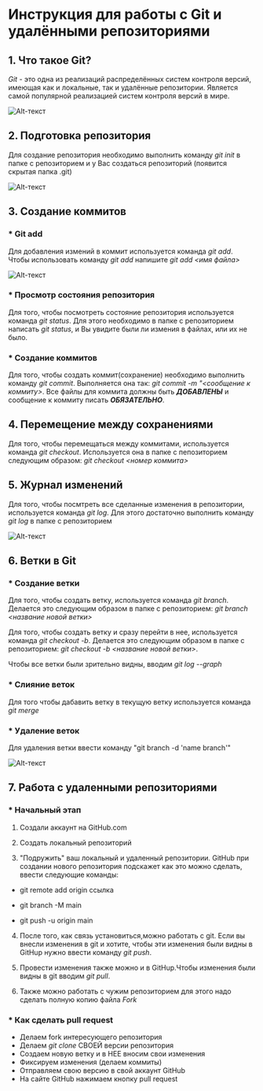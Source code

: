 # Инструкция для работы с Git и удалёнными репозиториями

## 1. Что такое Git?
*Git* - это одна из реализаций распределённых систем контроля версий, имеющая как и локальные, так и удалённые репозитории. Является самой популярной реализацией систем контроля версий в мире.

![Alt-текст](https://bbuyukyuksel.github.io/assets/img/git.png "git")

## 2. Подготовка репозитория
Для создание репозитория необходимо выполнить команду *git init*  в папке с репозиторием и у Вас создаться репозиторий (появится скрытая папка .git)

![Alt-текст](https://hti.urfu.ru/fileadmin/user_upload/site_15078/oformlenie/007.jpg "репозиторий"
)

## 3.  Создание коммитов

### * Git add
Для добавления измений в коммит используется команда *git add*. Чтобы использовать команду *git add* напишите *git add <имя файла>*

![Alt-текст](
    https://fb.ru/misc/i/gallery/43581/2925123.jpg "коммит")

### * Просмотр состояния репозитория
Для того, чтобы посмотреть состояние репозитория используется команда *git status*. Для этого необходимо в папке с репозиторием написать *git status*, и Вы увидите были ли измения в файлах, или их не было.

### * Создание коммитов
Для того, чтобы создать коммит(сохранение) необходимо выполнить команду *git commit*. Выполняется она так: *git commit -m "<сообщение к коммиту>*. Все файлы для коммита должны быть ***ДОБАВЛЕНЫ*** и сообщение к коммиту писать ***ОБЯЗАТЕЛЬНО***.

## 4. Перемещение между сохранениями
Для того, чтобы перемещаться между коммитами, используется команда *git checkout*. Используется она в папке с пепозиторием следующим образом: *git checkout <номер коммита>*

## 5. Журнал изменений
Для того, чтобы посмтреть все сделанные изменения в репозитории, используется команда *git log*. Для этого достаточно выполнить команду *git log* в папке с репозиторием

![Alt-текст](https://unblast.com/wp-content/uploads/2019/08/Magazine-Mockup-4.jpg "журнал")


## 6. Ветки в Git

###  * Создание ветки

Для того, чтобы создать ветку, используется команда *git branch*. Делается это следующим образом в папке с репозиторием: *git branch <название новой ветки>*

Для того, чтобы создать ветку и сразу перейти в нее, используется команда *git checkout -b*. Делается это следующим образом в папке с репозиторием: *git checkout -b <название новой ветки>*.

Чтобы все ветки были зрительно видны, вводим *git log --graph*

### * Слияние веток

Для того чтобы дабавить ветку в текущую ветку используется команда *git merge <name branch>*

### * Удаление веток
Для удаления ветки ввести команду "git branch -d 'name branch'"

![Alt-текст](https://img.fonwall.ru/o/8j/zakat-pole-derevo-peyzazh.jpg?route=mid&amp;h=750 "дерево")

## 7.  Работа с удаленными репозиториями

### * Начальный этап

1. Создали аккаунт на GitHub.com

2. Создать локальный репозиторий

3. "Подружить" ваш локальный и удаленный репозитории. GitHub при создании нового репозитория
подскажет как это можно сделать, ввести следующие команды:

* git remote add origin ссылка

* git branch -M main

* git push -u origin main

4. После того, как связь установиться,можно работать с git. Если вы внесли изменения в git  и хотите, чтобы эти изменения были видны в GitHup нужно ввести команду *git push*.

5. Провести изменения также можно и в GitHup.Чтобы изменения были видны в git вводим *git pull*.

6. Также можно работать с чужим репозиторием для этого надо сделать полную копию файла *Fork*

### * Как сделать pull request

* Делаем fork интересующего репозитория
* Делаем *git clone* СВОЕЙ версии репозитория
* Создаем новую ветку и в НЕЕ вносим свои изменения
* Фиксируем изменения (делаем коммиты)
* Отправляем свою версию в свой аккаунт GitHub
* На сайте GitHub нажимаем кнопку pull request



